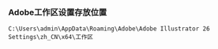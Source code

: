 ### Adobe工作区设置存放位置
`C:\Users\admin\AppData\Roaming\Adobe\Adobe Illustrator 26 Settings\zh_CN\x64\工作区`